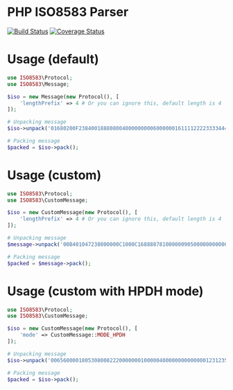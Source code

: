 # PHP ISO8583 Parser
[![Build Status](https://travis-ci.org/evenN2S/iso8583-custom.svg?branch=master)](https://travis-ci.org/evenN2S/iso8583-custom)
[![Coverage Status](https://coveralls.io/repos/github/evenN2S/iso8583-custom/badge.svg?branch=master)](https://coveralls.io/github/evenN2S/iso8583-custom?branch=master)

# Usage (default)
```php
use ISO8583\Protocol;
use ISO8583\Message;

$iso = new Message(new Protocol(), [
    'lengthPrefix' => 4 # Or you can ignore this, default length is 4
]);

# Unpacking message
$iso->unpack('01680200F2384001888080040000000006000000161111222233334444470040000001000000092510530800005217530809256010035030350318092500005211112222360004201811101150201041110110131374');

# Packing message
$packed = $iso->pack();
```

# Usage (custom)
```php
use ISO8583\Protocol;
use ISO8583\CustomMessage;

$iso = new CustomMessage(new Protocol(), [
    'lengthPrefix' => 4 # Or you can ignore this, default length is 4
]);

# Unpacking message
$message->unpack('00B401047238000000C1000C16888878100000090500000000000500000012312359590000032359591231323232323232323231313131313131313131313131313100964AA60A291A57423757FE73D399356915DE732A60073662BCDE983D5CBB994642539CB510D2EA717FAEF0988BF48426324BEF5EDE0541D17A2C920BED3A3932DA8AF6BA518A13DB7A100FD642282CE3B6D33D4D0F404D5426E88D57FBCC7BE009000831323334353637380006303030303031');

# Packing message
$packed = $message->pack();
```

# Usage (custom with HPDH mode)
```php
use ISO8583\Protocol;
use ISO8583\CustomMessage;

$iso = new CustomMessage(new Protocol(), [
    'mode' => CustomMessage::MODE_HPDH
]);

# Unpacking message
$iso->unpack('00656000018053080082220000000100000400000000000000123123595900000312310064454339444636393533353346413037354246464136313030303030303030303030303030303030303030303030303030303030303030303030303030303030300101');

# Packing message
$packed = $iso->pack();
```
